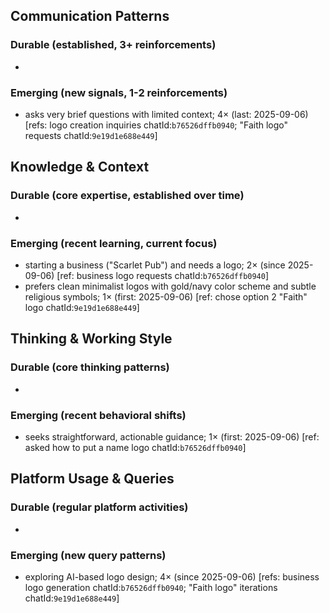 ## Communication Patterns
### Durable (established, 3+ reinforcements)
-

### Emerging (new signals, 1-2 reinforcements)
- asks very brief questions with limited context; 4× (last: 2025-09-06) [refs: logo creation inquiries chatId:`b76526dffb0940`; "Faith logo" requests chatId:`9e19d1e688e449`]

## Knowledge & Context
### Durable (core expertise, established over time)
-

### Emerging (recent learning, current focus)
- starting a business ("Scarlet Pub") and needs a logo; 2× (since 2025-09-06) [ref: business logo requests chatId:`b76526dffb0940`]
- prefers clean minimalist logos with gold/navy color scheme and subtle religious symbols; 1× (first: 2025-09-06) [ref: chose option 2 "Faith" logo chatId:`9e19d1e688e449`]

## Thinking & Working Style
### Durable (core thinking patterns)
-

### Emerging (recent behavioral shifts)
- seeks straightforward, actionable guidance; 1× (first: 2025-09-06) [ref: asked how to put a name logo chatId:`b76526dffb0940`]

## Platform Usage & Queries
### Durable (regular platform activities)
-

### Emerging (new query patterns)
- exploring AI-based logo design; 4× (since 2025-09-06) [refs: business logo generation chatId:`b76526dffb0940`; "Faith logo" iterations chatId:`9e19d1e688e449`]